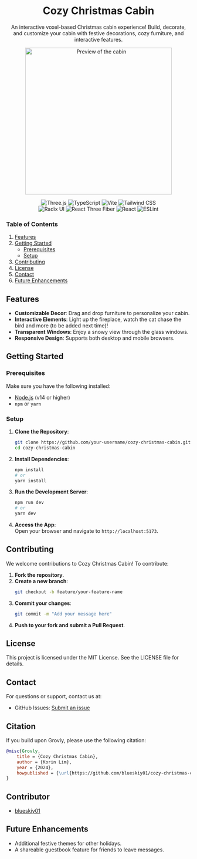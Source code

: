 <div align="center">
  <h1><strong>Cozy Christmas Cabin</strong></h1>
  <p>An interactive voxel-based Christmas cabin experience! Build, decorate, and customize your cabin with festive decorations, cozy furniture, and interactive features.</p>

  <img src="christmas_cabin.webp" alt="Preview of the cabin" width="400"> 

  ![Three.js](https://img.shields.io/badge/3D_Rendering-Three.js-000000?logo=three.js&logoColor=white&style=flat-square) ![TypeScript](https://img.shields.io/badge/Language-TypeScript-3178C6?logo=typescript&logoColor=white&style=flat-square) ![Vite](https://img.shields.io/badge/Build-Vite-646CFF?logo=vite&logoColor=white&style=flat-square) ![Tailwind CSS](https://img.shields.io/badge/Styling-Tailwind%20CSS-06B6D4?logo=tailwindcss&logoColor=white&style=flat-square)  
  ![Radix UI](https://img.shields.io/badge/Component_Library-Radix%20UI-FFD700?logo=radix-ui&logoColor=white&style=flat-square) ![React Three Fiber](https://img.shields.io/badge/3D_Rendering-React%20Three%20Fiber-000000?logo=react&logoColor=white&style=flat-square)  ![React](https://img.shields.io/badge/Frontend-React-61DAFB?logo=react&logoColor=white&style=flat-square) ![ESLint](https://img.shields.io/badge/Code_Style-ESLint-4B32C3?logo=eslint&logoColor=white&style=flat-square) 


</div>

### **Table of Contents**  
1. [Features](#features)  
2. [Getting Started](#getting-started)  
   - [Prerequisites](#prerequisites)  
   - [Setup](#setup)  
3. [Contributing](#contributing)  
4. [License](#license)  
5. [Contact](#contact)  
6. [Future Enhancements](#future-enhancements)  

## Features

- **Customizable Decor**: Drag and drop furniture to personalize your cabin.  
- **Interactive Elements**: Light up the fireplace, watch the cat chase the bird and more (to be added next time)!  
- **Transparent Windows**: Enjoy a snowy view through the glass windows.  
- **Responsive Design**: Supports both desktop and mobile browsers.  

## Getting Started

### Prerequisites

Make sure you have the following installed:  
- [Node.js](https://nodejs.org/) (v14 or higher)  
- `npm` or `yarn`

### Setup

1. **Clone the Repository**:  
   ```bash
   git clone https://github.com/your-username/cozy-christmas-cabin.git
   cd cozy-christmas-cabin  
   ```

2. **Install Dependencies**:  
   ```bash
   npm install
   # or
   yarn install
   ```

3. **Run the Development Server**:  
   ```bash
   npm run dev
   # or
   yarn dev
   ```

4. **Access the App**:  
   Open your browser and navigate to `http://localhost:5173`.

## Contributing

We welcome contributions to Cozy Christmas Cabin! To contribute:

1. **Fork the repository**.
2. **Create a new branch**:
   ```bash
   git checkout -b feature/your-feature-name
   ```
3. **Commit your changes**:
   ```bash
   git commit -m "Add your message here"
   ```
4. **Push to your fork and submit a Pull Request**.

## License

This project is licensed under the MIT License. See the LICENSE file for details.

## Contact

For questions or support, contact us at:  
- GitHub Issues: [Submit an issue](https://github.com/your-username/cozy-christmas-cabin/issues)
## Citation
If you build upon Grovly, please use the following citation:
```BibTeX
@misc{Grovly,
    title = {Cozy Christmas Cabin},
    author = {Korin Lim},
    year = {2024},
    howpublished = {\url{https://github.com/blueskiy01/cozy-christmas-cabin}},
}
```
## Contributor
- [blueskiy01](www.github.com/blueskiy01)

## Future Enhancements
- Additional festive themes for other holidays.  
- A shareable guestbook feature for friends to leave messages.  
